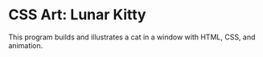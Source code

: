 # CSS Art: Lunar Kitty
This program builds and illustrates a cat in a window with HTML, CSS, and animation.

